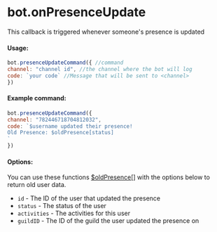 # bot.onPresenceUpdate

This callback is triggered whenever someone's presence is updated

#### Usage:

```javascript
bot.presenceUpdateCommand({ //command
channel: "channel id", //the channel where the bot will log
code: `your code` //Message that will be sent to <channel>
})
```

#### Example command:

```javascript
bot.presenceUpdateCommand({ 
channel: "782446718704812032",
code: `$username updated their presence!
Old Presence: $oldPresence[status]
` 
})
```

#### Options:

You can use these functions [$oldPresence\[\]](../functions/usdoldpresence.md) with the options below to return old user data.

* `id` - The ID of the user that updated the presence 
* `status` - The status of the user 
* `activities` - The activities for this user 
* `guildID` - The ID of the guild the user updated the presence on

